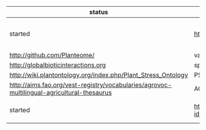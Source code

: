 
status | location | description
--- | --- | ---
started | http://www.apsnet.org/publications/commonnames/Pages/Potato.aspx | American Phytopathological Society Common Names Diseases
 | http://github.com/Planteome/ | various planteome trait repositories
 | http://globalbioticinteractions.org | species associations
 | http://wiki.plantontology.org/index.php/Plant_Stress_Ontology | PSDO
 | http://aims.fao.org/vest-registry/vocabularies/agrovoc-multilingual-agricultural-thesaurus | AGROVOC AGROVOC Multilingual agricultural thesaurus
started | https://npgsweb.ars-grin.gov/gringlobal/descriptordetail.aspx?id=65067 | U.S. National Plant Germplasm System ars-grin
